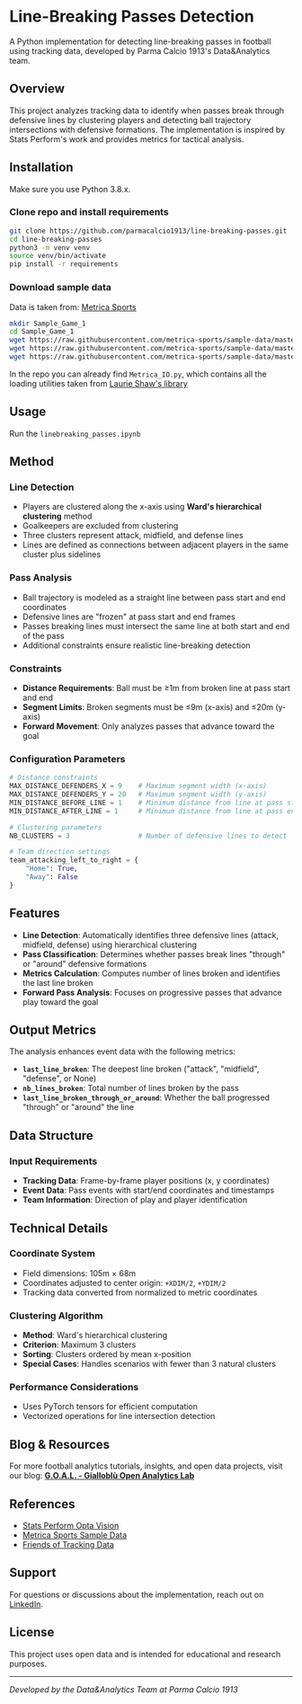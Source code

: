 # Line-Breaking Passes Detection

A Python implementation for detecting line-breaking passes in football using tracking data, developed by Parma Calcio 1913's Data&Analytics team.

## Overview

This project analyzes tracking data to identify when passes break through defensive lines by clustering players and detecting ball trajectory intersections with defensive formations. The implementation is inspired by Stats Perform's work and provides metrics for tactical analysis.

## Installation
Make sure you use Python 3.8.x.
### Clone repo and install requirements
```bash
git clone https://github.com/parmacalcio1913/line-breaking-passes.git
cd line-breaking-passes
python3 -m venv venv
source venv/bin/activate
pip install -r requirements
```

### Download sample data
Data is taken from: [Metrica Sports](https://github.com/metrica-sports/sample-data)
```bash
mkdir Sample_Game_1
cd Sample_Game_1
wget https://raw.githubusercontent.com/metrica-sports/sample-data/master/data/Sample_Game_1/Sample_Game_1_RawEventsData.csv
wget https://raw.githubusercontent.com/metrica-sports/sample-data/master/data/Sample_Game_1/Sample_Game_1_RawTrackingData_Away_Team.csv
wget https://raw.githubusercontent.com/metrica-sports/sample-data/master/data/Sample_Game_1/Sample_Game_1_RawTrackingData_Home_Team.csv
```
In the repo you can already find `Metrica_IO.py`, which contains all the loading utilities taken from [Laurie Shaw's library](https://github.com/Friends-of-Tracking-Data-FoTD/LaurieOnTracking)

## Usage
Run the `linebreaking_passes.ipynb`

## Method

### Line Detection
- Players are clustered along the x-axis using **Ward's hierarchical clustering** method
- Goalkeepers are excluded from clustering
- Three clusters represent attack, midfield, and defense lines
- Lines are defined as connections between adjacent players in the same cluster plus sidelines

### Pass Analysis
- Ball trajectory is modeled as a straight line between pass start and end coordinates
- Defensive lines are "frozen" at pass start and end frames
- Passes breaking lines must intersect the same line at both start and end of the pass
- Additional constraints ensure realistic line-breaking detection

### Constraints
- **Distance Requirements**: Ball must be ≥1m from broken line at pass start and end
- **Segment Limits**: Broken segments must be ≤9m (x-axis) and ≤20m (y-axis)
- **Forward Movement**: Only analyzes passes that advance toward the goal


### Configuration Parameters
```python
# Distance constraints
MAX_DISTANCE_DEFENDERS_X = 9    # Maximum segment width (x-axis)
MAX_DISTANCE_DEFENDERS_Y = 20   # Maximum segment width (y-axis)
MIN_DISTANCE_BEFORE_LINE = 1    # Minimum distance from line at pass start
MIN_DISTANCE_AFTER_LINE = 1     # Minimum distance from line at pass end

# Clustering parameters
NB_CLUSTERS = 3                 # Number of defensive lines to detect

# Team direction settings
team_attacking_left_to_right = {
    "Home": True,
    "Away": False
}
```

## Features

- **Line Detection**: Automatically identifies three defensive lines (attack, midfield, defense) using hierarchical clustering
- **Pass Classification**: Determines whether passes break lines "through" or "around" defensive formations
- **Metrics Calculation**: Computes number of lines broken and identifies the last line broken
- **Forward Pass Analysis**: Focuses on progressive passes that advance play toward the goal

## Output Metrics

The analysis enhances event data with the following metrics:

- **`last_line_broken`**: The deepest line broken ("attack", "midfield", "defense", or None)
- **`nb_lines_broken`**: Total number of lines broken by the pass
- **`last_line_broken_through_or_around`**: Whether the ball progressed "through" or "around" the line

## Data Structure

### Input Requirements
- **Tracking Data**: Frame-by-frame player positions (x, y coordinates)
- **Event Data**: Pass events with start/end coordinates and timestamps
- **Team Information**: Direction of play and player identification

## Technical Details

### Coordinate System
- Field dimensions: 105m × 68m
- Coordinates adjusted to center origin: `+XDIM/2`, `+YDIM/2`
- Tracking data converted from normalized to metric coordinates

### Clustering Algorithm
- **Method**: Ward's hierarchical clustering
- **Criterion**: Maximum 3 clusters
- **Sorting**: Clusters ordered by mean x-position
- **Special Cases**: Handles scenarios with fewer than 3 natural clusters

### Performance Considerations
- Uses PyTorch tensors for efficient computation
- Vectorized operations for line intersection detection

## Blog & Resources

For more football analytics tutorials, insights, and open data projects, visit our blog:
**[G.O.A.L. - Gialloblù Open Analytics Lab](https://www.notion.so/Giallobl-Open-Analytics-Lab-4b5f473392624f05a87229ffc16c4b22)**


## References

- [Stats Perform Opta Vision](https://www.statsperform.com/opta-vision/)
- [Metrica Sports Sample Data](https://github.com/metrica-sports/sample-data)
- [Friends of Tracking Data](https://github.com/Friends-of-Tracking-Data-FoTD/LaurieOnTracking)


## Support

For questions or discussions about the implementation, reach out on [LinkedIn](https://www.linkedin.com/in/daniel-montalbano-a4839a171/).

## License

This project uses open data and is intended for educational and research purposes.

---

*Developed by the Data&Analytics Team at Parma Calcio 1913*
